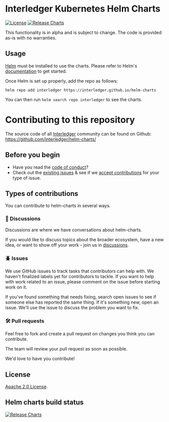 # Interledger Kubernetes Helm Charts

[![License](https://img.shields.io/badge/License-Apache%202.0-blue.svg)](https://opensource.org/licenses/Apache-2.0) [![Release Charts](https://github.com/interledger/helm-charts/actions/workflows/release.yaml/badge.svg?branch=main)](https://github.com/interledger/helm-charts/actions/workflows/release.yaml)

This functionality is in alpha and is subject to change. The code is provided as-is with no warranties.

## Usage

[Helm](https://helm.sh) must be installed to use the charts.
Please refer to Helm's [documentation](https://helm.sh/docs/) to get started.

Once Helm is set up properly, add the repo as follows:

```console
helm repo add interledger https://interledger.github.io/helm-charts
```

You can then run `helm search repo interledger` to see the charts.

# Contributing to this repository

The source code of all [Interledger](https://interledger.org) community can be found on Github: <https://github.com/interledger/helm-charts/>

## Before you begin

- Have you read the [code of conduct](code_of_conduct.md)?
- Check out the [existing issues](https://github.com/interledger/helm-charts/issues) & see if we [accept contributions](#types-of-contributions) for your type of issue.

## Types of contributions

You can contribute to helm-charts in several ways.

### :mega: Discussions

Discussions are where we have conversations about helm-charts.

If you would like to discuss topics about the broader ecosystem, have a new idea, or want to show off your work - join us in [discussions](https://github.com/interledger/helm-charts/discussions).

### :beetle: Issues

We use GitHub issues to track tasks that contributors can help with. We haven't finalized labels yet for contributors to tackle. If you want to help with work related to an issue, please comment on the issue before starting work on it.

If you've found something that needs fixing, search open issues to see if someone else has reported the same thing. If it's something new, open an issue. We'll use the issue to discuss the problem you want to fix.

### :hammer_and_wrench: Pull requests

Feel free to fork and create a pull request on changes you think you can contribute.

The team will review your pull request as soon as possible.

<!-- Keep full URL links to repo files because this README syncs from main to gh-pages.  -->

We'd love to have you contribute!

<!-- Please refer to our [contribution guidelines](https://github.com/interledger/helm-charts/blob/main/CONTRIBUTING.md) for details. -->

## License

<!-- Keep full URL links to repo files because this README syncs from main to gh-pages.  -->

[Apache 2.0 License](https://github.com/interledger/helm-charts/blob/main/LICENSE).

## Helm charts build status

[![Release Charts](https://github.com/interledger/helm-charts/actions/workflows/release.yaml/badge.svg?branch=main)](https://github.com/interledger/helm-charts/actions/workflows/release.yaml)

